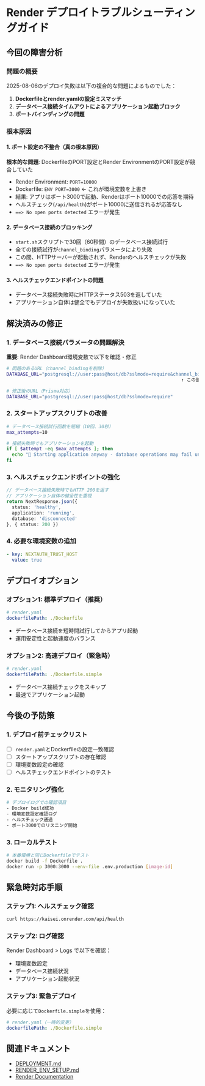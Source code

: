 # Render デプロイトラブルシューティングガイド

## 今回の障害分析

### 問題の概要
2025-08-06のデプロイ失敗は以下の複合的な問題によるものでした：

1. **Dockerfileとrender.yamlの設定ミスマッチ**
2. **データベース接続タイムアウトによるアプリケーション起動ブロック**
3. **ポートバインディングの問題**

### 根本原因

#### 1. ポート設定の不整合（真の根本原因）
**根本的な問題**: DockerfileのPORT設定とRender EnvironmentのPORT設定が競合していた

- Render Environment: `PORT=10000`
- Dockerfile: `ENV PORT=3000` ← これが環境変数を上書き
- 結果: アプリはポート3000で起動、Renderはポート10000での応答を期待
- ヘルスチェック(`/api/health`)がポート10000に送信されるが応答なし
- `==> No open ports detected` エラーが発生

#### 2. データベース接続のブロッキング
- `start.sh`スクリプトで30回（60秒間）のデータベース接続試行
- 全ての接続試行が`channel_binding`パラメータにより失敗
- この間、HTTPサーバーが起動されず、Renderのヘルスチェックが失敗
- `==> No open ports detected` エラーが発生

#### 3. ヘルスチェックエンドポイントの問題
- データベース接続失敗時にHTTPステータス503を返していた
- アプリケーション自体は健全でもデプロイが失敗扱いになっていた

## 解決済みの修正

### 1. データベース接続パラメータの問題解決
**重要**: Render Dashboard環境変数で以下を確認・修正
```bash
# 問題のあるURL（channel_bindingを削除）
DATABASE_URL="postgresql://user:pass@host/db?sslmode=require&channel_binding=require"
                                                                ↑ この部分を削除

# 修正後のURL（Prisma対応）
DATABASE_URL="postgresql://user:pass@host/db?sslmode=require"
```

### 2. スタートアップスクリプトの改善
```bash
# データベース接続試行回数を短縮（10回、30秒）
max_attempts=10

# 接続失敗時でもアプリケーションを起動
if [ $attempt -eq $max_attempts ]; then
  echo "🔄 Starting application anyway - database operations may fail until connection is restored"
fi
```

### 3. ヘルスチェックエンドポイントの強化
```typescript
// データベース接続失敗時でもHTTP 200を返す
// アプリケーション自体の健全性を重視
return NextResponse.json({
  status: 'healthy',
  application: 'running',
  database: 'disconnected'
}, { status: 200 })
```

### 4. 必要な環境変数の追加
```yaml
- key: NEXTAUTH_TRUST_HOST
  value: true
```

## デプロイオプション

### オプション1: 標準デプロイ（推奨）
```yaml
# render.yaml
dockerfilePath: ./Dockerfile
```
- データベース接続を短時間試行してからアプリ起動
- 運用安定性と起動速度のバランス

### オプション2: 高速デプロイ（緊急時）
```yaml
# render.yaml
dockerfilePath: ./Dockerfile.simple
```
- データベース接続チェックをスキップ
- 最速でアプリケーション起動

## 今後の予防策

### 1. デプロイ前チェックリスト
- [ ] `render.yaml`とDockerfileの設定一致確認
- [ ] スタートアップスクリプトの存在確認
- [ ] 環境変数設定の確認
- [ ] ヘルスチェックエンドポイントのテスト

### 2. モニタリング強化
```bash
# デプロイログでの確認項目
- Docker build成功
- 環境変数設定確認ログ
- ヘルスチェック通過
- ポート3000でのリスニング開始
```

### 3. ローカルテスト
```bash
# 本番環境と同じDockerfileでテスト
docker build -f Dockerfile .
docker run -p 3000:3000 --env-file .env.production [image-id]
```

## 緊急時対応手順

### ステップ1: ヘルスチェック確認
```bash
curl https://kaisei.onrender.com/api/health
```

### ステップ2: ログ確認
Render Dashboard > Logs で以下を確認：
- 環境変数設定
- データベース接続状況
- アプリケーション起動状況

### ステップ3: 緊急デプロイ
必要に応じて`Dockerfile.simple`を使用：
```yaml
# render.yaml（一時的変更）
dockerfilePath: ./Dockerfile.simple
```

## 関連ドキュメント
- [DEPLOYMENT.md](./DEPLOYMENT.md)
- [RENDER_ENV_SETUP.md](./RENDER_ENV_SETUP.md)
- [Render Documentation](https://render.com/docs)